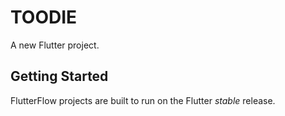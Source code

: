 # TOODIE

A new Flutter project.

## Getting Started

FlutterFlow projects are built to run on the Flutter _stable_ release.
